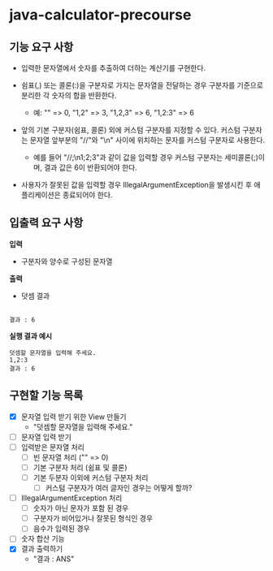 # java-calculator-precourse

## 기능 요구 사항
- 입력한 문자열에서 숫자를 추출하여 더하는 계산기를 구현한다.

- 쉼표(,) 또는 콜론(:)을 구분자로 가지는 문자열을 전달하는 경우 구분자를 기준으로 분리한 각 숫자의 합을 반환한다.
  - 예: "" => 0, "1,2" => 3, "1,2,3" => 6, "1,2:3" => 6
- 앞의 기본 구분자(쉼표, 콜론) 외에 커스텀 구분자를 지정할 수 있다. 커스텀 구분자는 문자열 앞부분의 "//"와 "\n" 사이에 위치하는 문자를 커스텀 구분자로 사용한다.
  - 예를 들어 "//;\n1;2;3"과 같이 값을 입력할 경우 커스텀 구분자는 세미콜론(;)이며, 결과 값은 6이 반환되어야 한다.
- 사용자가 잘못된 값을 입력할 경우 IllegalArgumentException을 발생시킨 후 애플리케이션은 종료되어야 한다.

## 입출력 요구 사항
**입력**
- 구분자와 양수로 구성된 문자열
  
**출력**
- 덧셈 결과
  
```

결과 : 6

```

**실행 결과 예시**
```
덧셈할 문자열을 입력해 주세요.
1,2:3
결과 : 6
```

## 구현할 기능 목록
- [x] 문자열 입력 받기 위한 View 만들기
  - "덧셈할 문자열을 입력해 주세요."
- [ ] 문자열 입력 받기
- [ ] 입력받은 문자열 처리
  - [ ] 빈 문자열 처리 ("" => 0)
  - [ ] 기본 구분자 처리 (쉼표 및 콜론)
  - [ ] 기본 두분자 이외에 커스텀 구분자 처리
    - [ ] 커스텀 구분자가 여러 글자인 경우는 어떻게 할까?
- [ ] IllegalArgumentException 처리
  - [ ] 숫자가 아닌 문자가 포함 된 경우
  - [ ] 구분자가 비어있거나 잘못된 형식인 경우
  - [ ] 음수가 입력된 경우
- [ ] 숫자 합산 기능
- [x] 결과 출력하기
  - "결과 : ANS"
